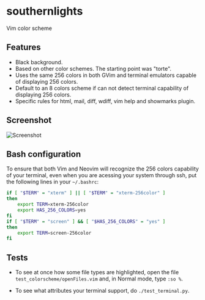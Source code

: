 # southernlights

Vim color scheme

## Features

   - Black background.
   - Based on other color schemes. The starting point was "torte".
   - Uses the same 256 colors in both GVim and terminal emulators capable of
     displaying 256 colors.
   - Default to an 8 colors scheme if can not detect terminal capability of
     displaying 256 colors.
   - Specific rules for html, mail, diff, wdiff, vim help and showmarks
     plugin.

## Screenshot

![Screenshot](https://dadoseteorias.files.wordpress.com/2016/01/southernlights.png "Screenshot")

## Bash configuration

To ensure that both Vim and Neovim will recognize the 256 colors capability of your
terminal, even when you are acessing your system through ssh, put the
following lines in your `~/.bashrc`:

```sh
if [ "$TERM" = "xterm" ] || [ "$TERM" = "xterm-256color" ]
then
    export TERM=xterm-256color
    export HAS_256_COLORS=yes
fi
if [ "$TERM" = "screen" ] && [ "$HAS_256_COLORS" = "yes" ]
then
    export TERM=screen-256color
fi
```

## Tests

   - To see at once how some file types are highlighted, open the file
     `test_colorscheme/openFiles.vim` and, in Normal mode, type `:so %`.

   - To see what attributes your terminal support, do `./test_terminal.py`.

